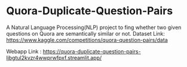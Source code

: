 # Quora-Duplicate-Question-Pairs
A Natural Language Processing(NLP) project to fing whether two given questions on Quora are semantically similar or not. Dataset Link: https://www.kaggle.com/competitions/quora-question-pairs/data


Webapp Link : https://quora-duplicate-question-pairs-ljbgtul2kvzr4wwprwfpxf.streamlit.app/
